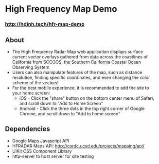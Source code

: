 # High Frequency Map Demo
### http://hdinh.tech/hfr-map-demo

## About
 - The High Frequency Radar Map web application displays surface current vector overlays gathered from data across the coastlines of California from SCCOOS, the Southern California Coastal Ocean Observing System.
 - Users can also manipulate features of the map, such as distance resolution, finding specific coordinates, and even changing the color scheme of the vectors!
 - For the best mobile experience, it is recommended to add the site to your home screen:
    - iOS - Click the "share" button on the bottom center menu of Safari, and scroll down to "Add to Home Screen"
    - Android - Click the three dots in the top right corner of Google Chrome, and scroll down to "Add to home screen"

## Dependencies
 - Google Maps Javascript API
 - HFRADAR Maps API: http://cordc.ucsd.edu/projects/mapping/api/
 - UIKit CSS Component Library
 - http-server to host server for site testing
